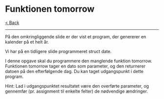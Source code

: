 # Funktionen tomorrow

[< Back](../README.md)

---

På den omkringliggende slide er der vist et program, der genererer en kalender på et helt år.

Vi har på en tidligere slide programmeret struct date.

I denne opgave skal du programmere den manglende funktion tomorrow. Funktionen tomorrow tager en dato som parameter, og den returnerer datoen på den efterfølgende dag. Du kan taget udgangspunkt i dette program.

Hint: Lad i udgangspunktet resultatet være den overførte parameter, og gennemfør (pr. assignment til enkelte felter) de nødvendige ændringer.
